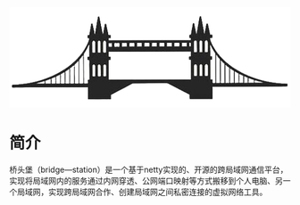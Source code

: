 ![桥头堡](bridge-station.png#pic_center)

# 简介
桥头堡（bridge—station）是一个基于netty实现的、开源的跨局域网通信平台，实现将局域网内的服务通过内网穿透、公网端口映射等方式搬移到个人电脑、另一个局域网，实现跨局域网合作、创建局域网之间私密连接的虚拟网络工具。